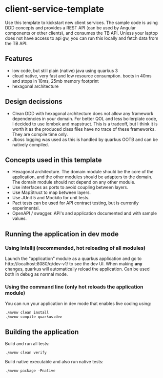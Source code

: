# client-service-template

Use this template to kickstart new client services. The sample code is using DDD concepts and provides a REST API (can be used by Angular components or other clients), and consumes the TB API.
Unless your laptop does not have access to api gw, you can run this locally and fetch data from the TB API.

## Features

- low code, but still plain (native) java using quarkus 3
- cloud native, very fast and low resource consumption. boots in 40ms and stops in 10ms, 25mb memory footprint
- hexagonal architecture

## Design decissions
- Clean DDD with hexagonal architecture does not allow any framework dependencies in your domain. For better QOL and less boilerplate code, I decided to use lombok and mapstruct. This is a tradeoff, but I think it is worth it as the produced class files have no trace of these frameworks. They are compile time only.
- Jboss logging was used as this is handled by quarkus OOTB and can be natively compiled.

## Concepts used in this template

- Hexagonal architecture. The domain module should be the core of the application, and the other modules should be adapters to the domain. The domain module should not depend on any other module.
- Use interfaces as ports to avoid coupling between layers.
- Use MapStruct to map between layers.
- Use JUnit 5 and Mockito for unit tests.
- Pact tests can be used for API contract testing, but is currently experimental.
- OpenAPI / swagger. API's and application documented and with sample values.

## Running the application in dev mode

### Using Intellij (recommended, hot reloading of all modules)

Launch the "application" module as a quarkus application and go to http://localhost:8080/q/dev-v1/ to see the dev UI. When making **any** changes, quarkus will automatically reload the application. Can be used both in debug as normal mode.

### Using the command line (only hot reloads the application module)

You can run your application in dev mode that enables live coding using:
```shell script
./mvnw clean install
./mvnw compile quarkus:dev
```

## Building the application

Build and run all tests:
```shell script
./mvnw clean verify
```

Build native executable and also run native tests:
```shell script
./mvnw package -Pnative
```
